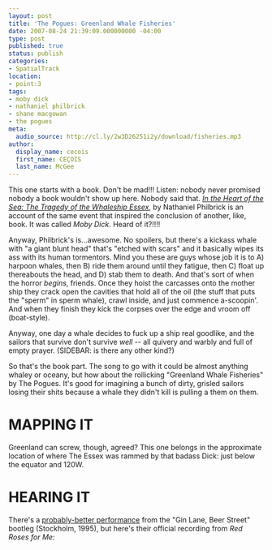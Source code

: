 ```yaml
---
layout: post
title: 'The Pogues: Greenland Whale Fisheries'
date: 2007-08-24 21:39:09.000000000 -04:00
type: post
published: true
status: publish
categories:
- SpatialTrack
location:
- point:3
tags:
- moby dick
- nathaniel philbrick
- shane macgowan
- the pogues
meta:
  audio_source: http://cl.ly/2w3D26251i2y/download/fisheries.mp3
author:
  display_name: cecois
  first_name: CEÇOIS
  last_name: McGee
---
```


This one starts with a book. Don't be mad!!! Listen: nobody never promised nobody a book wouldn't show up here. Nobody said that. <a href="http://www.amazon.com/Heart-Sea-Tragedy-Whaleship-Essex/dp/0141001828"><em>In the Heart of the Sea: The Tragedy of the Whaleship Essex</em></a>, by Nathaniel Philbrick is an account of the same event that inspired the conclusion of another, like, book. It was called <em>Moby Dick</em>. Heard of it?!!!!

Anyway, Philbrick's is...awesome. No spoilers, but there's a kickass whale with "a giant blunt head" that's "etched with scars" and it basically wipes its ass with its human tormentors. Mind you these are guys whose job it is to A) harpoon whales, then B) ride them around until they fatigue, then C) float up thereabouts the head, and D) stab them to death. And that's sort of when the horror <em>begins</em>, friends. Once they hoist the carcasses onto the mother ship they crack open the cavities that hold all of the oil (the stuff that puts the "sperm" in sperm whale), crawl inside, and just commence a-scoopin'. And when they finish they kick the corpses over the edge and vroom off (boat-style).

Anyway, one day a whale decides to fuck up a ship real goodlike, and the sailors that survive don't survive <em>well</em> -- all quivery and warbly and full of empty prayer. (SIDEBAR: is there any other kind?)

So that's the book part. The song to go with it could be almost anything whaley or oceany, but how about the rollicking "Greenland Whale Fisheries" by The Pogues. It's good for imagining a bunch of dirty, grisled sailors losing their shits because a whale they didn't kill is pulling a them on them.

# MAPPING IT
Greenland can screw, though, agreed? This one belongs in the approximate location of where The Essex was rammed by that badass Dick: <span data-target="milleria" data-id="g.3" class="trigger">just below the equator and 120W</span>.

# HEARING IT
There's a [probably-better performance](http://cl.ly/2w3D26251i2y/download/fisheries.mp3) from the "Gin Lane, Beer Street" bootleg (Stockholm, 1995), but here's their official recording from <em>Red Roses for Me</em>:

<!-- <iframe src="https://embed.spotify.com/?uri=spotify%3Atrack%3A7kAp9xBHBUni9n7O58c5Qx" width="400" height="180" frameborder="0" allowtransparency="true"></iframe> -->